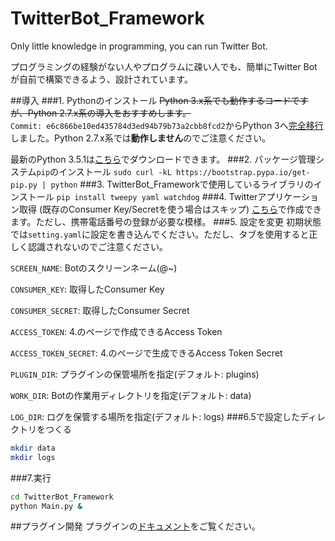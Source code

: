 # TwitterBot_Framework
Only little knowledge in programming, you can run Twitter Bot.

プログラミングの経験がない人やプログラムに疎い人でも、簡単にTwitter Botが自前で構築できるよう、設計されています。

##導入
###1. Pythonのインストール
<del>Python 3.x系でも動作するコードですが、Python 2.7.x系の導入をおすすめします。</del><br>
`Commit: e6c866be10ed435784d3ed94b79b73a2cbb8fcd2`からPython 3へ[完全移行](https://github.com/NephyProject/TwitterBot_Framework/commit/e6c866be10ed435784d3ed94b79b73a2cbb8fcd2)しました。Python 2.7.x系では**動作しません**のでご注意ください。

最新のPython 3.5.1は[こちら](https://www.python.org/downloads/release/python-351/)でダウンロードできます。
###2. パッケージ管理システム`pip`のインストール
`sudo curl -kL https://bootstrap.pypa.io/get-pip.py | python`
###3. TwitterBot_Frameworkで使用しているライブラリのインストール
`pip install tweepy yaml watchdog`
###4. Twitterアプリケーション取得 (既存のConsumer Key/Secretを使う場合はスキップ)
[こちら](https://apps.twitter.com/app/new)で作成できます。ただし、携帯電話番号の登録が必要な模様。
###5. 設定を変更
初期状態では`setting.yaml`に設定を書き込んでください。ただし、タブを使用すると正しく認識されないのでご注意ください。

`SCREEN_NAME`: Botのスクリーンネーム(@~)

`CONSUMER_KEY`: 取得したConsumer Key

`CONSUMER_SECRET`: 取得したConsumer Secret

`ACCESS_TOKEN`: 4.のページで作成できるAccess Token

`ACCESS_TOKEN_SECRET`: 4.のページで生成できるAccess Token Secret

`PLUGIN_DIR`: プラグインの保管場所を指定(デフォルト: plugins)

`WORK_DIR`: Botの作業用ディレクトリを指定(デフォルト: data)

`LOG_DIR`: ログを保管する場所を指定(デフォルト: logs)
###6.5で設定したディレクトリをつくる
```bash
mkdir data
mkdir logs
```
###7.実行
```bash
cd TwitterBot_Framework
python Main.py &
```

##プラグイン開発
プラグインの[ドキュメント](https://github.com/NephyProject/TwitterBot_Framework/wiki/%E3%83%97%E3%83%A9%E3%82%B0%E3%82%A4%E3%83%B3%E9%96%8B%E7%99%BA)をご覧ください。

